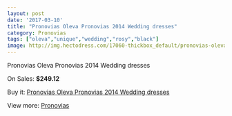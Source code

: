 ```yaml
---
layout: post
date: '2017-03-10'
title: "Pronovias Oleva Pronovias 2014 Wedding dresses"
category: Pronovias
tags: ["oleva","unique","wedding","rosy","black"]
image: http://img.hectodress.com/17060-thickbox_default/pronovias-oleva-pronovias-2014-wedding-dresses.jpg
---
```

Pronovias Oleva Pronovias 2014 Wedding dresses

On Sales: **$249.12**
<a href="https://www.hectodress.com/pronovias/8100-pronovias-oleva-pronovias-2014-wedding-dresses.html"><amp-img layout="responsive" width="600" height="600" src="//img.hectodress.com/17060-thickbox_default/pronovias-oleva-pronovias-2014-wedding-dresses.jpg" alt="Pronovias Oleva Pronovias 2014 Wedding dresses 0" /></a>
<a href="https://www.hectodress.com/pronovias/8100-pronovias-oleva-pronovias-2014-wedding-dresses.html"><amp-img layout="responsive" width="600" height="600" src="//img.hectodress.com/17063-thickbox_default/pronovias-oleva-pronovias-2014-wedding-dresses.jpg" alt="Pronovias Oleva Pronovias 2014 Wedding dresses 1" /></a>
<a href="https://www.hectodress.com/pronovias/8100-pronovias-oleva-pronovias-2014-wedding-dresses.html"><amp-img layout="responsive" width="600" height="600" src="//img.hectodress.com/17062-thickbox_default/pronovias-oleva-pronovias-2014-wedding-dresses.jpg" alt="Pronovias Oleva Pronovias 2014 Wedding dresses 2" /></a>
<a href="https://www.hectodress.com/pronovias/8100-pronovias-oleva-pronovias-2014-wedding-dresses.html"><amp-img layout="responsive" width="600" height="600" src="//img.hectodress.com/17061-thickbox_default/pronovias-oleva-pronovias-2014-wedding-dresses.jpg" alt="Pronovias Oleva Pronovias 2014 Wedding dresses 3" /></a>

Buy it: [Pronovias Oleva Pronovias 2014 Wedding dresses](https://www.hectodress.com/pronovias/8100-pronovias-oleva-pronovias-2014-wedding-dresses.html "Pronovias Oleva Pronovias 2014 Wedding dresses")

View more: [Pronovias](https://www.hectodress.com/139-pronovias "Pronovias")
